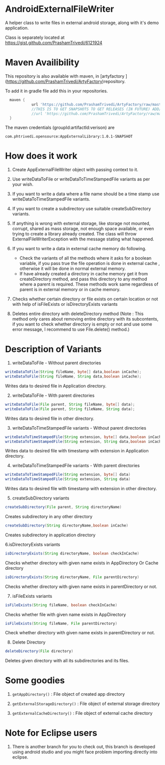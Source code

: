 AndroidExternalFileWriter
=========================

A helper class to write files in external android storage, along with it's demo application.

Class is separately located at https://gist.github.com/PrashamTrivedi/6121924

Maven Availibility
==================
This repository is also available with maven, in [artyfactory ] (https://github.com/PrashamTrivedi/ArtyFactory)repository.

To add it in gradle file add this in your repositories.

```gradle
  maven {
            url 'https://github.com/PrashamTrivedi/ArtyFactory/raw/master/snapshots'
            //THIS IS TO GET SNAPSHOTS TO GET RELEASES (IN FUTURE) ADD/REPLACE IT WITH
            //url 'https://github.com/PrashamTrivedi/ArtyFactory/raw/master/releases'
  }
```
The maven credentials (groupId:artifactId:verison) are

```
com.phtrivedi.opensource:AppExternalLibrary:1.0.1-SNAPSHOT
```

How does it work
=========================
1. Create AppExternalFileWriter object with passing context to it.

2. Use writeDataToFile or writeDataToTimeStampedFile variants as per your wish.

3. If you want to write a data where a file name should be a time stamp use writeDataToTimeStampedFile variants.

4. If you want to create a subdirectory use suitable createSubDirectory variants.

5. If anything is wrong with external storage, like storage not mounted, corrupt,  shared as mass storage, not enough space available, or even trying to create a library already created. The class will throw ExternalFileWriterException with the message stating what happened.

6. If you want to write a data in external cache memory do following.
    * Check the variants of all the methods where it asks for a boolean variable, if you pass true the file operation is done in external cache , otherwise it will be done in normal external memory.
    * If have already created a directory in cache memory get it from createDirectory method, and pass this directory to any method where a parent is required. These methods work same regardless of parent is in external memory or in cache memory.

7. Checks whether certain directory or file exists on certain location or not with help of isFileExists or isDirectoryExists variants

8. Deletes entire directory with deleteDirectory method
 (Note : This method only cares about removing entire directory with its subcontents, if you want to check whether directory is empty or not and use some error message, I recommend to use File.delete() method.)

Description of Variants
=========================

1. writeDataToFile - Without parent directories
```java
writeDataToFile(String fileName, byte[] data,boolean inCache);
writeDataToFile(String fileName, String data,boolean inCache);
```
Writes data to desired file in Application directory.
          
2. writeDataToFile - With parent directories
```java
writeDataToFile(File parent, String fileName, byte[] data);
writeDataToFile(File parent, String fileName, String data);
```
Writes data to desired file in other directory.
          
3. writeDataToTimeStampedFile variants - Without parent directories
```java
writeDataToTimeStampedFile(String extension, byte[] data,boolean inCache)
writeDataToTimeStampedFile(String extension, String data,boolean inCache)
```
Writes data to desired file with timestamp with extension in Application directory.
          
4. writeDataToTimeStampedFile variants - With parent directories
```java
writeDataToTimeStampedFile(String extension, byte[] data)
writeDataToTimeStampedFile(String extension, String data)
```
Writes data to desired file with timestamp with extension in other directory.

5. createSubDirectory variants
```java
createSubDirectory(File parent, String directoryName)
```
Creates subdirectory in any other directory
```java
createSubDirectory(String directoryName,boolean inCache)
```
Creates subdirectory in application directory

6.isDirectoryExists variants
```java
isDirectoryExists(String directoryName, boolean checkInCache)
```
Checks whether directory with given name exists in AppDirectory Or Cache directory
```java
isDirectoryExists(String directoryName, File parentDirectory)
```
Checks whether directory with given name exists in parentDirectory or not.

7. isFileExists variants
```java
isFileExists(String fileName, boolean checkInCache)
```
Checks whether file with given name exists in AppDirectory
```java
isFileExists(String fileName, File parentDirectory)
```
Check whether directory with given name exists in parentDirectory or not.

8. Delete Directory
```java
deleteDirectory(File directory)
```
Deletes given directory with all its subdirectories and its files.

Some goodies
=========================

1. ```getAppDirectory()``` : File object of created app directory

2. ```getExternalStorageDirectory()``` : File object of external storage directory

3. ```getExternalCacheDirectory()``` : File object of external cache directory

Note for Eclipse users
======================
1. There is another branch for you to check out, this branch is developed using android studio and you might face problem importing directly into eclipse.
